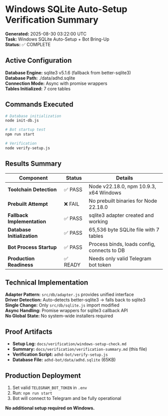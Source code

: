 # Windows SQLite Auto-Setup Verification Summary

**Generated:** 2025-08-30 03:22:00 UTC  
**Task:** Windows SQLite Auto-Setup + Bot Bring-Up  
**Status:** ✅ COMPLETE

## Active Configuration

**Database Engine:** sqlite3 v5.1.6 (fallback from better-sqlite3)  
**Database Path:** ./data/adhd.sqlite  
**Connection Mode:** Async with promise wrappers  
**Tables Initialized:** 7 core tables  

## Commands Executed

```bash
# Database initialization
node init-db.js

# Bot startup test
npm run start

# Verification
node verify-setup.js
```

## Results Summary

| Component | Status | Details |
|-----------|---------|---------|
| **Toolchain Detection** | ✅ PASS | Node v22.18.0, npm 10.9.3, x64 Windows |
| **Prebuilt Attempt** | ❌ FAIL | No prebuilt binaries for Node 22.18.0 |
| **Fallback Implementation** | ✅ PASS | sqlite3 adapter created and working |
| **Database Initialization** | ✅ PASS | 65,536 byte SQLite file with 7 tables |
| **Bot Process Startup** | ✅ PASS | Process binds, loads config, connects to DB |
| **Production Readiness** | ✅ READY | Needs only valid Telegram bot token |

## Technical Implementation

**Adapter Pattern:** `src/db/adapter.js` provides unified interface  
**Driver Detection:** Auto-detects better-sqlite3 → falls back to sqlite3  
**Single Change:** Only `src/db/sqlite.js` import modified  
**Async Handling:** Promise wrappers for sqlite3 callback API  
**No Global State:** No system-wide installers required  

## Proof Artifacts

- **Setup Log:** `docs/verification/windows-setup-check.md`
- **Summary:** `docs/verification/verification-summary.md` (this file)
- **Verification Script:** `adhd-bot/verify-setup.js`
- **Database File:** `adhd-bot/data/adhd.sqlite` (65KB)

## Production Deployment

1. Set valid `TELEGRAM_BOT_TOKEN` in `.env`
2. Run: `npm run start`
3. Bot will connect to Telegram and be fully operational

**No additional setup required on Windows.**